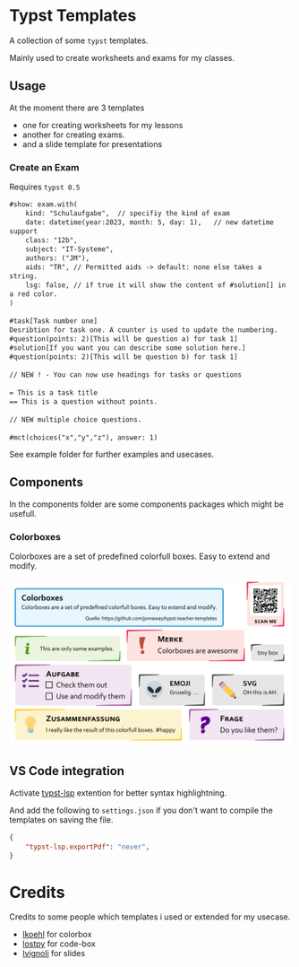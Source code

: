 # Typst Templates

A collection of some `typst` templates.

Mainly used to create worksheets and exams for my classes. 

## Usage

At the moment there are 3 templates

+ one for creating worksheets for my lessons
+ another for creating exams.
+ and a slide template for presentations

### Create an Exam

Requires `typst 0.5`

```
#show: exam.with(
    kind: "Schulaufgabe",  // specifiy the kind of exam
    date: datetime(year:2023, month: 5, day: 1),   // new datetime support
    class: "12b",
    subject: "IT-Systeme", 
    authors: ("JM"),
    aids: "TR", // Permitted aids -> default: none else takes a string.
    lsg: false, // if true it will show the content of #solution[] in a red color. 
)

#task[Task number one]
Desribtion for task one. A counter is used to update the numbering.
#question(points: 2)[This will be question a) for task 1]
#solution[If you want you can describe some solution here.]
#question(points: 2)[This will be question b) for task 1]

// NEW ! - You can now use headings for tasks or questions

= This is a task title
== This is a question without points.

// NEW multiple choice questions.

#mct(choices("x","y","z"), answer: 1) 

```

See example folder for further examples and usecases.

## Components

In the components folder are some components packages which might be usefull.

### Colorboxes

Colorboxes are a set of predefined colorfull boxes. Easy to extend and modify.

![colorboxes showcase](colorboxes.png)

## VS Code integration

Activate [typst-lsp](https://open-vsx.org/extension/nvarner/typst-lsp) extention for better syntax highlightning.

And add the following to `settings.json` if you don't want to compile the templates on saving the file.

```json
{
    "typst-lsp.exportPdf": "never",
}
```

# Credits

Credits to some people which templates i used or extended for my usecase.

- [lkoehl](https://github.com/lkoehl/typst-boxes) for colorbox
- [lostpy](https://gitlab.com/LostPy/lostpy-typst-templates) for code-box
- [lvignoli](https://github.com/lvignoli/diapo) for slides
